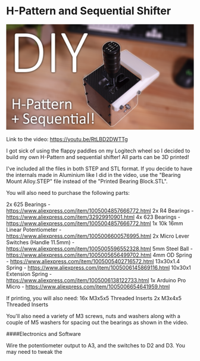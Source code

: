 # H-Pattern and Sequential Shifter

![Alt text](Title.png "H-Shifter")

Link to the video: https://youtu.be/RtLBD2DWTTg

I got sick of using the flappy paddles on my Logitech wheel so I decided to build my own H-Pattern and sequential shifter! All parts can be 3D printed!

I've included all the files in both STEP and STL format. If you decide to have the internals made in Aluminium like I did in the video, use the "Bearing Mount Alloy.STEP" file instead of the "Printed Bearing Block.STL".

You will also need to purchase the following parts:

2x 625 Bearings - https://www.aliexpress.com/item/1005004857666772.html
2x R4 Bearings - https://www.aliexpress.com/item/32929910901.html
4x 623 Bearings - https://www.aliexpress.com/item/1005004857666772.html
1x 10k 16mm Linear Potentiometer - https://www.aliexpress.com/item/1005006600576995.html
2x Micro Lever Switches (Handle 11.5mm) - https://www.aliexpress.com/item/1005005596552328.html
5mm Steel Ball - https://www.aliexpress.com/item/1005005656499702.html
4mm OD Spring - https://www.aliexpress.com/item/1005005402716572.html
13x30x1.4 Spring - https://www.aliexpress.com/item/1005006145869116.html
10x30x1 Extension Spring - https://www.aliexpress.com/item/1005006138122733.html
1x Arduino Pro Micro - https://www.aliexpress.com/item/1005006654641959.html


If printing, you will also need:
16x M3x5x5 Threaded Inserts
2x M3x4x5 Threaded Inserts

You'll also need a variety of M3 screws, nuts and washers along with a couple of M5 washers for spacing out the bearings as shown in the video.

####Electronics and Software

Wire the potentiometer output to A3, and the switches to D2 and D3.
You may need to tweak the 